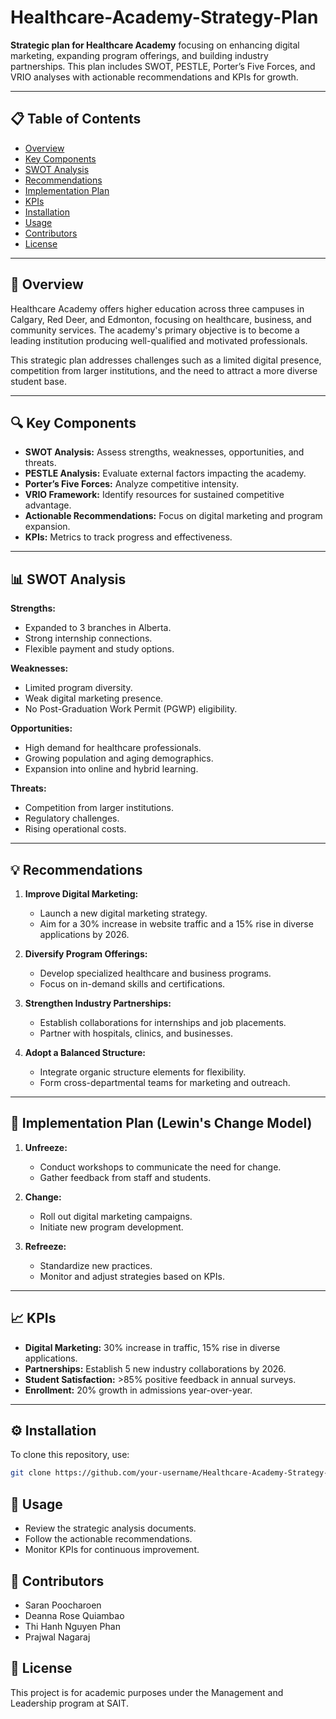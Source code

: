 # Healthcare-Academy-Strategy-Plan

**Strategic plan for Healthcare Academy** focusing on enhancing digital marketing, expanding program offerings, and building industry partnerships. This plan includes SWOT, PESTLE, Porter’s Five Forces, and VRIO analyses with actionable recommendations and KPIs for growth.

---

## 📋 Table of Contents
- [Overview](#overview)
- [Key Components](#key-components)
- [SWOT Analysis](#swot-analysis)
- [Recommendations](#recommendations)
- [Implementation Plan](#implementation-plan)
- [KPIs](#kpis)
- [Installation](#installation)
- [Usage](#usage)
- [Contributors](#contributors)
- [License](#license)

---

## 🏫 Overview
Healthcare Academy offers higher education across three campuses in Calgary, Red Deer, and Edmonton, focusing on healthcare, business, and community services. The academy's primary objective is to become a leading institution producing well-qualified and motivated professionals.

This strategic plan addresses challenges such as a limited digital presence, competition from larger institutions, and the need to attract a more diverse student base.

---

## 🔍 Key Components
- **SWOT Analysis:** Assess strengths, weaknesses, opportunities, and threats.
- **PESTLE Analysis:** Evaluate external factors impacting the academy.
- **Porter’s Five Forces:** Analyze competitive intensity.
- **VRIO Framework:** Identify resources for sustained competitive advantage.
- **Actionable Recommendations:** Focus on digital marketing and program expansion.
- **KPIs:** Metrics to track progress and effectiveness.

---

## 📊 SWOT Analysis
**Strengths:**
- Expanded to 3 branches in Alberta.
- Strong internship connections.
- Flexible payment and study options.

**Weaknesses:**
- Limited program diversity.
- Weak digital marketing presence.
- No Post-Graduation Work Permit (PGWP) eligibility.

**Opportunities:**
- High demand for healthcare professionals.
- Growing population and aging demographics.
- Expansion into online and hybrid learning.

**Threats:**
- Competition from larger institutions.
- Regulatory challenges.
- Rising operational costs.

---

## 💡 Recommendations
1. **Improve Digital Marketing:**
   - Launch a new digital marketing strategy.
   - Aim for a 30% increase in website traffic and a 15% rise in diverse applications by 2026.

2. **Diversify Program Offerings:**
   - Develop specialized healthcare and business programs.
   - Focus on in-demand skills and certifications.

3. **Strengthen Industry Partnerships:**
   - Establish collaborations for internships and job placements.
   - Partner with hospitals, clinics, and businesses.

4. **Adopt a Balanced Structure:**
   - Integrate organic structure elements for flexibility.
   - Form cross-departmental teams for marketing and outreach.

---

## 🔄 Implementation Plan (Lewin's Change Model)
1. **Unfreeze:**
   - Conduct workshops to communicate the need for change.
   - Gather feedback from staff and students.

2. **Change:**
   - Roll out digital marketing campaigns.
   - Initiate new program development.

3. **Refreeze:**
   - Standardize new practices.
   - Monitor and adjust strategies based on KPIs.

---

## 📈 KPIs
- **Digital Marketing:** 30% increase in traffic, 15% rise in diverse applications.
- **Partnerships:** Establish 5 new industry collaborations by 2026.
- **Student Satisfaction:** >85% positive feedback in annual surveys.
- **Enrollment:** 20% growth in admissions year-over-year.

---

## ⚙️ Installation
To clone this repository, use:
```bash
git clone https://github.com/your-username/Healthcare-Academy-Strategy-Plan.git
```

## 🚀 Usage
- Review the strategic analysis documents.
- Follow the actionable recommendations.
- Monitor KPIs for continuous improvement.

## 👥 Contributors
- Saran Poocharoen  
- Deanna Rose Quiambao  
- Thi Hanh Nguyen Phan  
- Prajwal Nagaraj  

## 📄 License
This project is for academic purposes under the Management and Leadership program at SAIT.
